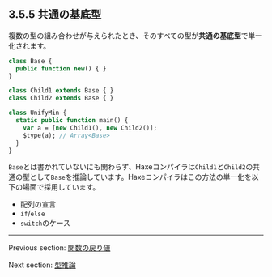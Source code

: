 ## 3.5.5 共通の基底型

複数の型の組み合わせが与えられたとき、そのすべての型が**共通の基底型**で単一化されます。

```haxe
class Base {
  public function new() { }
}

class Child1 extends Base { }
class Child2 extends Base { }

class UnifyMin {
  static public function main() {
    var a = [new Child1(), new Child2()];
    $type(a); // Array<Base>
  }
}
```

`Base`とは書かれていないにも関わらず、Haxeコンパイラは`Child1`と`Child2`の共通の型として`Base`を推論しています。Haxeコンパイラはこの方法の単一化を以下の場面で採用しています。

* 配列の宣言
* `if`/`else`
* `switch`のケース

---

Previous section: [関数の戻り値](type-system-unification-function-return.md)

Next section: [型推論](type-system-type-inference.md)